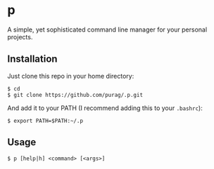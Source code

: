 # p
A simple, yet sophisticated command line manager for your personal projects.

## Installation
Just clone this repo in your home directory:

```
$ cd
$ git clone https://github.com/purag/.p.git
```

And add it to your PATH (I recommend adding this to your `.bashrc`):

```
$ export PATH=$PATH:~/.p
```

## Usage
```
$ p [help|h] <command> [<args>]
```
